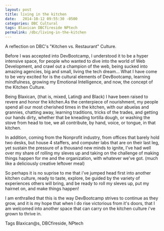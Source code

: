 ```yaml
---
layout: post
title: living in the kitchen
date:   2014-10-12 09:55:30 -0500
categories: DBC Cultural
tags: Blaxican DBCfireside NPtech
permalink: /dbc/living-in-the-kitchen
---
```


A reflection on DBC's "Kitchen vs. Restaurant" Culture.

Before I was accepted into DevBootcamp, I understood it to be a hyper intensive space, for people who wanted to dive into the world of Web Development, and crawl out a champion of the web, being sucked into amazing agencies, big and small, living the tech dream... What I have come to be very excited for is the cultural elements of DevBootcamp, learning mindfulness, growing my Emotional Intelligence, and now, the concept of the Kitchen Culture.

Being Blaxican, (that is, mixed, Latin@ and Black) I have been raised to revere and honor the kitchen.As the centerpiece of nourishment, my people spend all our most cherished times in the kitchen, with our abuelas and grannies, chatting away, learning traditions, tricks of the trades, and getting our hands dirty, whether that be kneading tortilla dough, or washing the stove from head to toe, we all contribute, by hand, voice, or tongue, in that kitchen.

In addition, coming from the Nonprofit industry, from offices that barely hold two desks, but house 4 staffers, and computer labs that are on their last leg, yet sustain the pressure of a thousand new minds to ignite, I've had well over my share of rolling my sleves up and taking on the challenge of making things happen for me and the organization, with whatever we've got. (much like a deliciously creative leftover meal)

So perhaps it is no suprise to me that i've jumped head first into another kitchen culture, ready to taste, explore, be guided by the variety of experiences others will bring, and be ready to roll my sleves up, put my hairnet on, and make things happen!

I am enthralled that this is the way DevBootcamp strives to continue as they grow, and it is my hope that when I do rise victorious from it's doors, that I am welcomed into another space that can carry on the kitchen culture i've grown to thrive in.

Tags
Blaxican@s, DBCfireside, NPtech